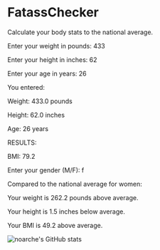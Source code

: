 # FatassChecker
Calculate your body stats to the national average.



Enter your weight in pounds: 433

Enter your height in inches: 62

Enter your age in years: 26

You entered:

Weight: 433.0 pounds

Height: 62.0 inches

Age: 26 years

RESULTS:


BMI: 79.2

Enter your gender (M/F): f

Compared to the national average for women:

Your weight is 262.2 pounds above average.

Your height is 1.5 inches below average.

Your BMI is 49.2 above average.


![noarche's GitHub stats](https://github-readme-stats.vercel.app/api?username=noarche&show_icons=true&theme=transparent)

